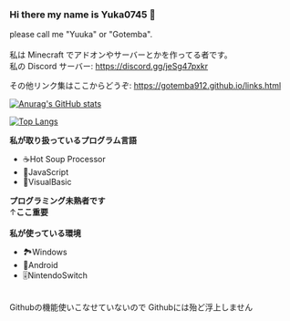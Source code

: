### Hi there my name is Yuka0745 👋

please call me "Yuuka" or "Gotemba".<br>
<br>
私は Minecraft でアドオンやサーバーとかを作ってる者です。<br>
私の Discord サーバー: <https://discord.gg/jeSg47pxkr><br>

その他リンク集はここからどうぞ: <https://gotemba912.github.io/links.html>

[![Anurag's GitHub stats](https://github-readme-stats.vercel.app/api?username=Gotemba912)](https://github.com/anuraghazra/github-readme-stats)

[![Top Langs](https://github-readme-stats.vercel.app/api/top-langs/?username=Gotemba912&layout=compact)](https://github.com/anuraghazra/github-readme-stats)

**私が取り扱っているプログラム言語**
<br>
- ☕Hot Soup Processor<br>
- 👧JavaScript<br>
- 🎅VisualBasic<br>

**プログラミング未熟者です**
<br>
↑**ここ重要**
<br><br>
**私が使っている環境**
<br>
- 🏞Windows<br>
- 🤖Android<br>
- 🎚NintendoSwitch<br>
<br>
Githubの機能使いこなせていないので 
Githubには殆ど浮上しません
<br>
<!--
**Gotemba912/Gotemba912** is a ✨ _special_ ✨ repository because its `README.md` (this file) appears on your GitHub profile.

Here are some ideas to get you started:

- 🔭 I’m currently working on ...
- 🌱 I’m currently learning ...
- 👯 I’m looking to collaborate on ...
- 🤔 I’m looking for help with ...
- 💬 Ask me about ...
- 📫 How to reach me: ...
- 😄 Pronouns: ...
- ⚡ Fun fact: ...
-->

